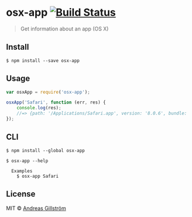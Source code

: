 # osx-app [![Build Status](https://travis-ci.org/gillstrom/osx-app.svg?branch=master)](https://travis-ci.org/gillstrom/osx-app)

> Get information about an app (OS X)


## Install

```
$ npm install --save osx-app
```


## Usage

```js
var osxApp = require('osx-app');

osxApp('Safari', function (err, res) {
	console.log(res);
	//=> {path: '/Applications/Safari.app', version: '8.0.6', bundle: 'com.apple.Safari'}
});
```


## CLI

```
$ npm install --global osx-app
```

```
$ osx-app --help

  Examples
    $ osx-app Safari
```


## License

MIT © [Andreas Gillström](https://github.com/gillstrom)
